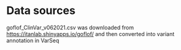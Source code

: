 # Data sources
goflof_ClinVar_v062021.csv was downloaded from https://itanlab.shinyapps.io/goflof/ and then converted into variant annotation in VarSeq